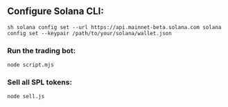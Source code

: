 
## Configure Solana CLI:

```sh solana config set --url https://api.mainnet-beta.solana.com solana config set --keypair /path/to/your/solana/wallet.json ```

### Run the trading bot:

```node script.mjs ```  

### Sell all SPL tokens:

``` node sell.js ``` 